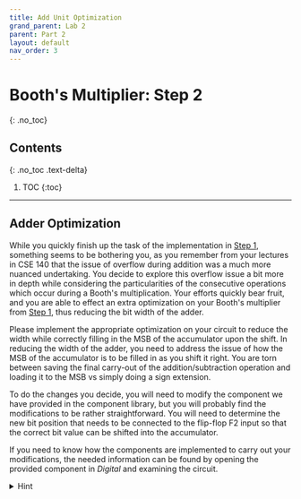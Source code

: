 ```yaml
---
title: Add Unit Optimization
grand_parent: Lab 2
parent: Part 2
layout: default
nav_order: 3
---
```


# Booth's Multiplier: Step 2
{: .no_toc}

## Contents
{: .no_toc .text-delta}

1. TOC
{:toc}

---

## Adder Optimization

While you quickly finish up the task of the implementation in [Step 1](https://cse140l.github.io/fa24-labs/docs/lab2/part1/step1), something seems to be bothering you, as you remember from your lectures in CSE 140 that the issue of overflow during addition was a much more nuanced undertaking.
You decide to explore this overflow issue a bit more in depth while considering the particularities of the consecutive operations which occur during a Booth's multiplication.
Your efforts quickly bear fruit, and you are able to effect an extra optimization on your Booth's multiplier from [Step 1](https://cse140l.github.io/fa24-labs/docs/lab2/part1/step1), thus reducing the bit width of the adder.

Please implement the appropriate optimization on your circuit to reduce the width while correctly filling in the MSB of the accumulator upon the shift. 
In reducing the width of the adder, you need to address the issue of how the MSB of the accumulator is to be filled in as you shift it right.
You are torn between saving the final carry-out of the addition/subtraction operation and loading it to the MSB vs simply doing a sign extension.

To do the changes you decide, you will need to modify the component we have provided in the component library, but you will probably find the modifications to be rather straightforward.
You will need to determine the new bit position that needs to be connected to the flip-flop F2 input so that the correct bit value can be shifted into the accumulator.

If you need to know how the components are implemented to carry out your modifications, the needed information can be found by opening the provided component in *Digital* and examining the circuit.

<details markdown="block">
<summary>Hint</summary>

Consider the order of additions and subtractions in Booth's algorithm.
Is there a pattern in the sequence of additions/subtractions that Booth's algorithm performs that can lead to any guarantees regarding overflow occurrence?

</details>
